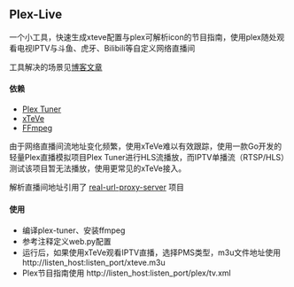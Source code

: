 ## Plex-Live

一个小工具，快速生成xteve配置与plex可解析icon的节目指南，使用plex随处观看电视IPTV与斗鱼、虎牙、Bilibili等自定义网络直播间

工具解决的场景见[博客文章](https://le4f.net/plex-live/)

#### 依赖

- [Plex Tuner](https://github.com/xbugio/plex-tuner)
- [xTeVe](https://github.com/xteve-project/xTeVe)
- [FFmpeg](https://ffmpeg.org/)

由于网络直播间流地址变化频繁，使用xTeVe难以有效跟踪，使用一款Go开发的轻量Plex直播模拟项目Plex Tuner进行HLS流播放，而IPTV单播流（RTSP/HLS）测试该项目暂无法播放，使用更常见的xTeVe接入。

解析直播间地址引用了 [real-url-proxy-server](https://github.com/rain-dl/real-url-proxy-server) 项目

#### 使用

*   编译plex-tuner、安装ffmpeg
*   参考注释定义web.py配置
*   运行后，如果使用xTeVe观看IPTV直播，选择PMS类型，m3u文件地址使用 http://listen_host:listen_port/xteve.m3u
*   Plex节目指南使用 http://listen_host:listen_port/plex/tv.xml
